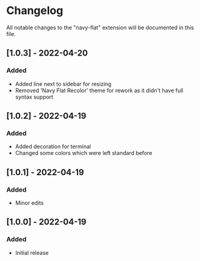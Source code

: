 # Changelog

All notable changes to the "navy-flat" extension will be documented in this file.


## [1.0.3] - 2022-04-20
### Added
- Added line next to sidebar for resizing
- Removed 'Navy Flat Recolor' theme for rework as it didn't have full syntax support


## [1.0.2] - 2022-04-19
### Added
- Added decoration for terminal
- Changed some colors which were left standard before


## [1.0.1] - 2022-04-19
### Added
- Minor edits


## [1.0.0] - 2022-04-19
### Added
- Initial release

